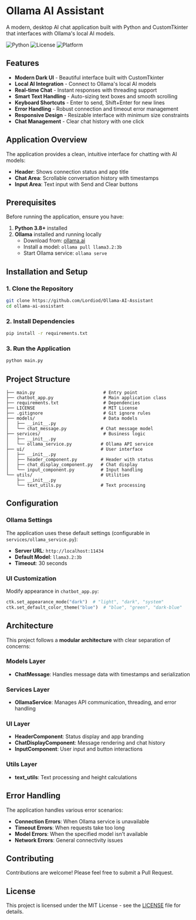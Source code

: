 # Ollama AI Assistant

A modern, desktop AI chat application built with Python and CustomTkinter that interfaces with Ollama's local AI models.

![Python](https://img.shields.io/badge/python-v3.8+-blue.svg)
![License](https://img.shields.io/badge/license-MIT-green.svg)
![Platform](https://img.shields.io/badge/platform-windows%20%7C%20macOS%20%7C%20linux-lightgrey.svg)

## Features

- **Modern Dark UI** - Beautiful interface built with CustomTkinter
- **Local AI Integration** - Connect to Ollama's local AI models
- **Real-time Chat** - Instant responses with threading support
- **Smart Text Handling** - Auto-sizing text boxes and smooth scrolling
- **Keyboard Shortcuts** - Enter to send, Shift+Enter for new lines
- **Error Handling** - Robust connection and timeout error management
- **Responsive Design** - Resizable interface with minimum size constraints
- **Chat Management** - Clear chat history with one click

## Application Overview

The application provides a clean, intuitive interface for chatting with AI models:

- **Header**: Shows connection status and app title
- **Chat Area**: Scrollable conversation history with timestamps
- **Input Area**: Text input with Send and Clear buttons

## Prerequisites

Before running the application, ensure you have:

1. **Python 3.8+** installed
2. **Ollama** installed and running locally
   - Download from: [ollama.ai](https://ollama.ai/)
   - Install a model: `ollama pull llama3.2:3b`
   - Start Ollama service: `ollama serve`

## Installation and Setup

### 1. Clone the Repository
```bash
git clone https://github.com/Lordiod/Ollama-AI-Assistant
cd ollama-ai-assistant
```

### 2. Install Dependencies
```bash
pip install -r requirements.txt
```

### 3. Run the Application
```bash
python main.py
```

## Project Structure

```
├── main.py                          # Entry point
├── chatbot_app.py                   # Main application class
├── requirements.txt                 # Dependencies
├── LICENSE                          # MIT License
├── .gitignore                       # Git ignore rules
├── models/                          # Data models
│   ├── __init__.py
│   └── chat_message.py             # Chat message model
├── services/                        # Business logic
│   ├── __init__.py
│   └── ollama_service.py           # Ollama API service
├── ui/                             # User interface
│   ├── __init__.py
│   ├── header_component.py         # Header with status
│   ├── chat_display_component.py   # Chat display
│   └── input_component.py          # Input handling
└── utils/                          # Utilities
    ├── __init__.py
    └── text_utils.py               # Text processing
```

## Configuration

### Ollama Settings
The application uses these default settings (configurable in `services/ollama_service.py`):

- **Server URL**: `http://localhost:11434`
- **Default Model**: `llama3.2:3b`
- **Timeout**: 30 seconds

### UI Customization
Modify appearance in `chatbot_app.py`:

```python
ctk.set_appearance_mode("dark")  # "light", "dark", "system"
ctk.set_default_color_theme("blue")  # "blue", "green", "dark-blue"
```

## Architecture

This project follows a **modular architecture** with clear separation of concerns:

### Models Layer
- **ChatMessage**: Handles message data with timestamps and serialization

### Services Layer  
- **OllamaService**: Manages API communication, threading, and error handling

### UI Layer
- **HeaderComponent**: Status display and app branding
- **ChatDisplayComponent**: Message rendering and chat history
- **InputComponent**: User input and button interactions

### Utils Layer
- **text_utils**: Text processing and height calculations

## Error Handling

The application handles various error scenarios:

- **Connection Errors**: When Ollama service is unavailable
- **Timeout Errors**: When requests take too long
- **Model Errors**: When the specified model isn't available
- **Network Errors**: General connectivity issues

## Contributing

Contributions are welcome! Please feel free to submit a Pull Request.

## License

This project is licensed under the MIT License - see the [LICENSE](LICENSE) file for details.